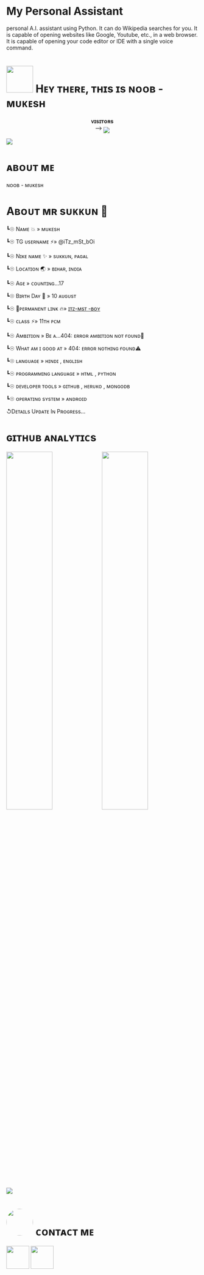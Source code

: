 # My Personal Assistant
personal A.I. assistant using Python.
It can do Wikipedia searches for you.
It is capable of opening websites like Google, Youtube, etc., in a web browser.
It is capable of opening your code editor or IDE with a single voice command.
<h1> <img src="https://te.legra.ph/file/f708eb8020237a65e837b.png" width="70px"> Hᴇʏ ᴛʜᴇʀᴇ, ᴛʜɪs ɪs ɴᴏᴏʙ - ᴍᴜᴋᴇsʜ </h1>
<p align="center">
    <b>ᴠɪsɪᴛᴏʀs</b><br>
 -->    <img align="middle" src="https://profile-counter.glitch.me/Noob-Mukesh/count.svg" />
</p>

[<img src="https://te.legra.ph/file/dd55158b01876db42d3d9.jpg"/>](https://github.com/Noob-Mukesh)

<h1> ᴀʙᴏᴜᴛ ᴍᴇ </h1>


ɴᴏᴏʙ - ᴍᴜᴋᴇsʜ

# Aʙᴏᴜᴛ ᴍʀ sᴜᴋᴋᴜɴ 💫
┗☉ Nᴀᴍᴇ    💥  »  ᴍᴜᴋᴇsʜ 

┗☉ TG ᴜsᴇʀɴᴀᴍᴇ ⚡️» @iTz_mSt_bOi
 
┗☉ Nɪᴋᴇ ɴᴀᴍᴇ   ✨   » sᴜᴋᴋᴜɴ, ᴘᴀɢᴀʟ

┗☉ Lᴏᴄᴀᴛɪᴏɴ 🌏     » ʙɪʜᴀʀ, ɪɴᴅɪᴀ

┗☉ Aɢᴇ        » ᴄᴏᴜɴᴛɪɴɢ...17

┗☉ Bɪʀᴛʜ Dᴀʏ 🎂 » 10 ᴀᴜɢᴜsᴛ

┗☉ 🔗ᴘᴇʀᴍᴀɴᴇɴᴛ ʟɪɴᴋ  🔥» [ɪᴛᴢ-ᴍsᴛ -ʙᴏʏ](https://t.me/itz_mst_boi)
 
┗☉  ᴄʟᴀss ⚡️» 11ᴛʜ ᴘᴄᴍ 

┗☉  Aᴍʙɪᴛɪᴏɴ   » Bᴇ ᴀ...404: ᴇʀʀᴏʀ ᴀᴍʙɪᴛɪᴏɴ ɴᴏᴛ ғᴏᴜɴᴅ🥲 

┗☉ Wʜᴀᴛ ᴀᴍ ɪ ɢᴏᴏᴅ ᴀᴛ » 404: ᴇʀʀᴏʀ ɴᴏᴛʜɪɴɢ ғᴏᴜɴᴅ⚠️

┗☉ ʟᴀɴɢᴜᴀɢᴇ   » ʜɪɴᴅɪ , ᴇɴɢʟɪsʜ 

┗☉ ᴘʀᴏɢʀᴀᴍᴍɪɴɢ ʟᴀɴɢᴜᴀɢᴇ  » ʜᴛᴍʟ , ᴘʏᴛʜᴏɴ 

┗☉ ᴅᴇᴠᴇʟᴏᴘᴇʀ ᴛᴏᴏʟs  » ɢɪᴛʜᴜʙ , ʜᴇʀᴜᴋᴏ , ᴍᴏɴɢᴏᴅʙ

┗☉ ᴏᴘᴇʀᴀᴛɪɴɢ sʏsᴛᴇᴍ » ᴀɴᴅʀᴏɪᴅ

↺Dᴇᴛᴀɪʟs Uᴘᴅᴀᴛᴇ Iɴ Pʀᴏɢʀᴇss...



        
<h1> ɢɪᴛʜᴜʙ ᴀɴᴀʟʏᴛɪᴄs </h1>

[<img src="https://github-readme-stats.vercel.app/api?username=Noob-Mukesh&count_private=true&show_icons=true&theme=chartreuse-dark&custom_title=What%27s+the+craic?&include_all_commits=true&hide_border=true&bg_color=000000" width="49%">](https://github.com/Noob-Mukesh)  [<img src="https://github-readme-streak-stats.herokuapp.com/?user=Noob-Mukesh&theme=chartreuse-dark&hide_border=True&bg_color=000000" width="49%">](https://github.com/Noob-Mukesh)

[<img src="https://github.com/Noob-Mukesh/Noob-Mukesh/blob/master/resources/hr.gif"/>](https://github.com/Noob-Mukesh)

<h1> <img src="https://te.legra.ph/file/1f5f400d5a16ae3a89343.jpg" width="70px" style="border-radius: 50%"> ᴄᴏɴᴛᴀᴄᴛ ᴍᴇ </h1>

[<img src="https://te.legra.ph/file/3f6810f790713b26fe826.jpg" width="60px">](https://t.me/itz_mst_boi) [<img src="https://te.legra.ph/file/2a7a17fc66a8f5fe785c3.jpg" width="60px">](https://github.com/Noob-Mukesh) 



